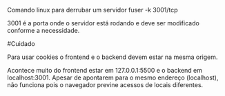 Comando linux para derrubar um servidor 
fuser -k 3001/tcp

3001 é a porta onde o servidor está rodando e deve ser modificado conforme a necessidade.



#Cuidado

Para usar cookies o frontend e o backend devem estar na mesma origem. 

Acontece muito do frontend estar em 127.0.0.1:5500 e o backend em localhost:3001. Apesar de apontarem para o mesmo endereço (localhost), não funciona pois o navegador previne acessos de locais diferentes.


